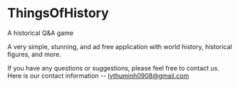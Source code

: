 # ThingsOfHistory
A historical Q&amp;A game

A very simple, stunning, and ad free application with world history, historical figures, and more.

If you have any questions or suggestions, please feel free to contact us. Here is our contact information -- lythuminh0908@gmail.com
